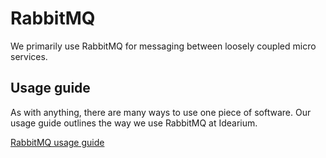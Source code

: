 # RabbitMQ

We primarily use RabbitMQ for messaging between loosely coupled micro services.

## Usage guide

As with anything, there are many ways to use one piece of software. Our usage guide outlines the way we use RabbitMQ at Idearium.

[RabbitMQ usage guide](./usageguide.md)
